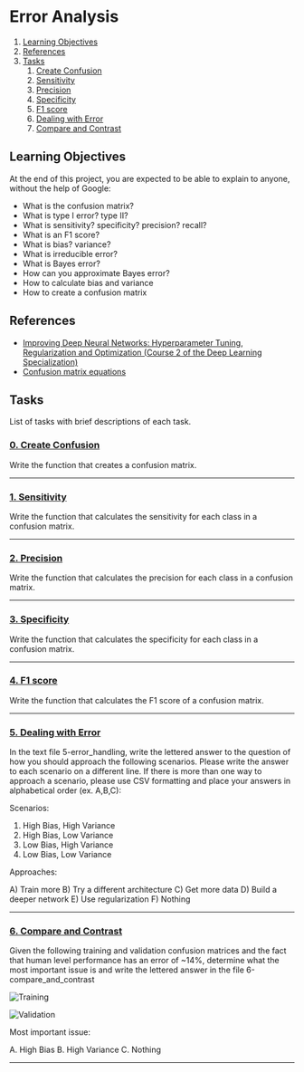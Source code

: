 # Error Analysis

1. [Learning Objectives](#learning-objectives)
2. [References](#references)
3. [Tasks](#tasks)
    1. [Create Confusion](#0-create-confusion)
    2. [Sensitivity](#1-sensitivity)
    3. [Precision](#2-precision)
    4. [Specificity](#3-specificity)
    5. [F1 score](#4-f1_score)
    6. [Dealing with Error](#5-dealing-with-error)
    7. [Compare and Contrast](#6-compare_and_contrast)

## Learning Objectives
At the end of this project, you are expected to be able to explain to anyone, without the help of Google:

* What is the confusion matrix?
* What is type I error? type II?
* What is sensitivity? specificity? precision? recall?
* What is an F1 score?
* What is bias? variance?
* What is irreducible error?
* What is Bayes error?
* How can you approximate Bayes error?
* How to calculate bias and variance
* How to create a confusion matrix

## References
* [Improving Deep Neural Networks: Hyperparameter Tuning, Regularization and Optimization (Course 2 of the Deep Learning Specialization)](https://www.youtube.com/playlist?list=PLkDaE6sCZn6Hn0vK8co82zjQtt3T2Nkqc "Improving Deep Neural Networks: Hyperparameter Tuning, Regularization and Optimization (Course 2 of the Deep Learning Specialization)")
* [Confusion matrix equations](https://newbedev.com/scikit-learn-how-to-obtain-true-positive-true-negative-false-positive-and-false-negative "Confusion matrix equations")

## Tasks
List of tasks with brief descriptions of each task.

### [0. Create Confusion](https://github.com/BenDoschGit/holbertonschool-machine_learning/blob/main/supervised_learning/0x04-error_analysis/0-create_confusion.py "0. Create Confusion")

Write the function that creates a confusion matrix.

---
### [1. Sensitivity](https://github.com/BenDoschGit/holbertonschool-machine_learning/blob/main/supervised_learning/0x04-error_analysis/1-sensitivity.py "0. Task Name")

Write the function that calculates the sensitivity for each class in a confusion matrix.

---
### [2. Precision](https://github.com/BenDoschGit/holbertonschool-machine_learning/blob/main/supervised_learning/0x04-error_analysis/2-precision.py "2. Precision")

Write the function that calculates the precision for each class in a confusion matrix.

---
### [3. Specificity](https://github.com/BenDoschGit/holbertonschool-machine_learning/blob/main/supervised_learning/0x04-error_analysis/3-specificity.py "3. Specificity")

Write the function that calculates the specificity for each class in a confusion matrix.

---
### [4. F1 score](https://github.com/BenDoschGit/holbertonschool-machine_learning/blob/main/supervised_learning/0x04-error_analysis/4-f1_score.py "4. F1 score")

Write the function that calculates the F1 score of a confusion matrix.

---
### [5. Dealing with Error](https://github.com/BenDoschGit/holbertonschool-machine_learning/blob/main/supervised_learning/0x04-error_analysis/5-error_handling "5. Dealing with Error")

In the text file 5-error_handling, write the lettered answer to the question of how you should approach the following scenarios. Please write the answer to each scenario on a different line. If there is more than one way to approach a scenario, please use CSV formatting and place your answers in alphabetical order (ex. A,B,C):

Scenarios:

1) High Bias, High Variance
2) High Bias, Low Variance
3) Low Bias, High Variance
4) Low Bias, Low Variance

Approaches:

A) Train more
B) Try a different architecture
C) Get more data
D) Build a deeper network
E) Use regularization
F) Nothing

---
### [6. Compare and Contrast](https://github.com/BenDoschGit/holbertonschool-machine_learning/blob/main/supervised_learning/0x04-error_analysis/6-compare_and_contrast "6. Compare and Contrast")

Given the following training and validation confusion matrices and the fact that human level performance has an error of ~14%, determine what the most important issue is and write the lettered answer in the file 6-compare_and_contrast

![Training](https://github.com/BenDoschGit/holbertonschool-machine_learning/blob/main/supervised_learning/0x04-error_analysis/03c511c109a790a30bbe.png)

![Validation](https://github.com/BenDoschGit/holbertonschool-machine_learning/blob/main/supervised_learning/0x04-error_analysis/8f5d5fdab6420a22471b.png)

Most important issue:

A. High Bias
B. High Variance
C. Nothing

---
